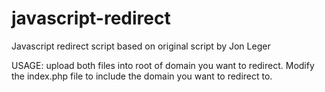 # javascript-redirect
Javascript redirect script based on original script by Jon Leger

USAGE: upload both files into root of domain you want to redirect. Modify the index.php file to include the domain you want to redirect to.
